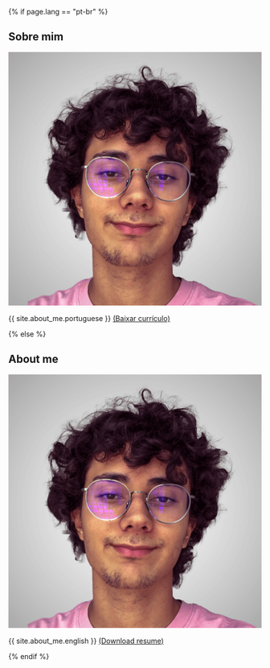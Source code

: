 {% if page.lang == "pt-br" %}

## Sobre mim

<img class="profile-picture" src="assets/img/user.png">

{{ site.about_me.portuguese }}
<a style="" href="/assets/pdf/curriculo.pdf" download="Gabriel de Rezende Gonçalves - Currículo">(Baixar currículo)</a>

{% else %}

## About me

<img class="profile-picture" src="/assets/img/user.png">

{{ site.about_me.english }}
<a style="" href="/assets/pdf/resume.pdf" download="Gabriel de Rezende Gonçalves - Resume">(Download resume)</a>

{% endif %}
